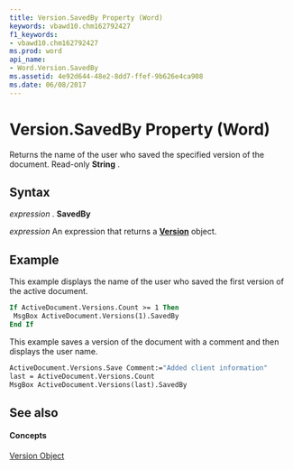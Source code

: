```yaml
---
title: Version.SavedBy Property (Word)
keywords: vbawd10.chm162792427
f1_keywords:
- vbawd10.chm162792427
ms.prod: word
api_name:
- Word.Version.SavedBy
ms.assetid: 4e92d644-48e2-8dd7-ffef-9b626e4ca908
ms.date: 06/08/2017
---
```



# Version.SavedBy Property (Word)

Returns the name of the user who saved the specified version of the document. Read-only  **String** .


## Syntax

 _expression_ . **SavedBy**

 _expression_ An expression that returns a **[Version](version-object-word.md)** object.


## Example

This example displays the name of the user who saved the first version of the active document.


```vb
If ActiveDocument.Versions.Count >= 1 Then 
 MsgBox ActiveDocument.Versions(1).SavedBy 
End If
```

This example saves a version of the document with a comment and then displays the user name.




```vb
ActiveDocument.Versions.Save Comment:="Added client information" 
last = ActiveDocument.Versions.Count 
MsgBox ActiveDocument.Versions(last).SavedBy
```


## See also


#### Concepts


[Version Object](version-object-word.md)

